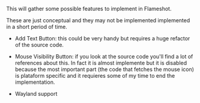 This will gather some possible features to implement in Flameshot.

These are just conceptual and they may not be implemented implemented in a short period of time.

- Add Text Button: this could be very handy but requires a huge refactor of the source code.

- Mouse Visibility Button: if you look at the source code you'll find a lot of references about this. In fact it is almost implemente but it is disabled because the most important part (the code that fetches the mouse icon) is plataform specific and it requieres some of my time to end the implementation.

- Wayland support
